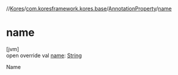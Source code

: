 //[Kores](../../../index.md)/[com.koresframework.kores.base](../index.md)/[AnnotationProperty](index.md)/[name](name.md)

# name

[jvm]\
open override val [name](name.md): [String](https://kotlinlang.org/api/latest/jvm/stdlib/kotlin/-string/index.html)

Name
